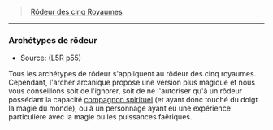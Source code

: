 ﻿---
!GenericItem
Id: l5r_ranger_hd.md#archétypes-de-rôdeur
ParentLink: l5r_ranger_hd.md#rôdeur-des-cinq-royaumes
Name: Archétypes de rôdeur
ParentName: Rôdeur des cinq Royaumes
NameLevel: 3
Source: (L5R p55)
Attributes:
  Name: Archétypes de rôdeur
  Markdown: >+
    ### <!--Name-->Archétypes de rôdeur<!--/Name-->


    - Source: <!--Source-->(L5R p55)<!--/Source-->


    Tous les archétypes de rôdeur s'appliquent au rôdeur des cinq royaumes. Cependant, l'archer arcanique propose une version plus magique et nous vous conseillons soit de l'ignorer, soit de ne l'autoriser qu'à un rôdeur possédant la capacité [compagnon spirituel](hd_l5r_ranger_compagnon_spirituel.md) (et ayant donc touché du doigt la magie du monde), ou à un personnage ayant eu une expérience particulière avec la magie ou les puissances faëriques.

  Source: (L5R p55)
AttributesDictionary: >+
  Name: Archétypes de rôdeur

  Markdown: >+

    ### <!--Name-->Archétypes de rôdeur<!--/Name-->





    - Source: <!--Source-->(L5R p55)<!--/Source-->





    Tous les archétypes de rôdeur s'appliquent au rôdeur des cinq royaumes. Cependant, l'archer arcanique propose une version plus magique et nous vous conseillons soit de l'ignorer, soit de ne l'autoriser qu'à un rôdeur possédant la capacité [compagnon spirituel](hd_l5r_ranger_compagnon_spirituel.md) (et ayant donc touché du doigt la magie du monde), ou à un personnage ayant eu une expérience particulière avec la magie ou les puissances faëriques.



  Source: (L5R p55)

---
> [Rôdeur des cinq Royaumes](hd_l5r_ranger.md)

---

### Archétypes de rôdeur

- Source: (L5R p55)

Tous les archétypes de rôdeur s'appliquent au rôdeur des cinq royaumes. Cependant, l'archer arcanique propose une version plus magique et nous vous conseillons soit de l'ignorer, soit de ne l'autoriser qu'à un rôdeur possédant la capacité [compagnon spirituel](hd_l5r_ranger_compagnon_spirituel.md) (et ayant donc touché du doigt la magie du monde), ou à un personnage ayant eu une expérience particulière avec la magie ou les puissances faëriques.

